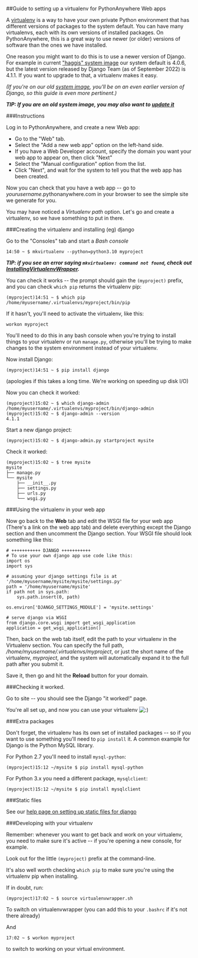 <!--
.. title: VirtualEnv for newer Django
.. slug: VirtualEnvForNewerDjango
.. date: 2015-05-13 14:35:28 UTC+01:00
.. tags:
.. category:
.. link:
.. description:
.. type: text
-->





##Guide to setting up a virtualenv for PythonAnywhere Web apps

A [virtualenv](/pages/VirtualenvsExplained) is a way to have your own private Python environment that has
different versions of packages to the system default. You can have many
virtualenvs, each with its own versions of installed packages. On
PythonAnywhere, this is a great way to use newer (or older) versions of
software than the ones we have installed.

One reason you might want to do this is to use a newer version of Django. For
example in current ["haggis" system image](https://www.pythonanywhere.com/batteries_included/) our system default is
4.0.6,
but the latest version released by Django Team (as of September 2022) is 4.1.1. If you want to upgrade to
that, a virtualenv makes it easy.

*(If you're on our old
[system image](https://www.pythonanywhere.com/batteries_included/), you'll be on an
even earlier version of Django, so this guide is even more pertinent.)*

***TIP: If you are on old system image, you may also want
to [update it](https://help.pythonanywhere.com/pages/ChangingSystemImage)***

###Instructions

Log in to PythonAnywhere, and create a new Web app:

* Go to the "Web" tab.
* Select the "Add a new web app" option on the left-hand side.
* If you have a Web Developer account, specify the domain you want your web app to appear on, then click "Next"
* Select the "Manual configuration" option from the list.
* Click "Next", and wait for the system to tell you that the web app has been created.

Now you can check that you have a web app -- go to *yourusername*.pythonanywhere.com in your browser to see the simple
site we generate for you.

You may have noticed a *Virtualenv path* option. Let's go and create a virtualenv, so we have something to put in there.

###Creating the virtualenv and installing (eg) django

Go to the "Consoles" tab and start a *Bash console*

    14:50 ~ $ mkvirtualenv --python=python3.10 myproject

***TIP: if you see an error saying `mkvirtualenv: command not found`, check
out [InstallingVirtualenvWrapper](/pages/InstallingVirtualenvWrapper).***

You can check it works -- the prompt should gain the `(myproject)` prefix, and you can check `which pip` returns the
virtualenv pip:

    (myproject)14:51 ~ $ which pip
    /home/myusername/.virtualenvs/myproject/bin/pip

If it hasn't, you'll need to activate the virtualenv, like this:

    workon myproject

You'll need to do this in any bash console when you're trying to install things to your virtualenv or run `manage.py`,
otherwise you'll be trying to make changes to the system environment instead of your virtualenv.

Now install Django:

    (myproject)14:51 ~ $ pip install django

(apologies if this takes a long time. We're working on speeding up disk I/O)

Now you can check it worked:

    (myproject)15:02 ~ $ which django-admin
    /home/myusername/.virtualenvs/myproject/bin/django-admin
    (myproject)15:02 ~ $ django-admin --version
    4.1.1

Start a new django project:

    (myproject)15:02 ~ $ django-admin.py startproject mysite

Check it worked:

    (myproject)15:02 ~ $ tree mysite
    mysite
    ├── manage.py
    └── mysite
        ├── __init__.py
        ├── settings.py
        ├── urls.py
        └── wsgi.py

###Using the virtualenv in your web app

Now go back to the **Web** tab and edit the WSGI file for your web app (There's
a link on the web app tab) and delete everything except the Django section and
then uncomment the Django section. Your WSGI file should look something like
this:

    # +++++++++++ DJANGO +++++++++++
    # To use your own django app use code like this:
    import os
    import sys

    # assuming your django settings file is at '/home/myusername/mysite/mysite/settings.py'
    path = '/home/myusername/mysite'
    if path not in sys.path:
        sys.path.insert(0, path)

    os.environ['DJANGO_SETTINGS_MODULE'] = 'mysite.settings'

    # serve django via WSGI
    from django.core.wsgi import get_wsgi_application
    application = get_wsgi_application()

Then, back on the web tab itself, edit the path to your virtualenv in the
Virtualenv section. You can specify the full path,
*/home/myusername/.virtualenvs/myproject*, or just the short name of the
virtualenv, *myproject*, and the system will automatically expand it to the
full path after you submit it.

Save it, then go and hit the **Reload** button for your domain.

###Checking it worked.

Go to site -- you should see the Django "it worked!" page.

You're all set up, and now you can use your virtualenv ![:\)](/smile.png)

###Extra packages

Don't forget, the virtualenv has its own set of installed packages -- so if you
want to use something you'll need to `pip install` it. A common example for
Django is the Python MySQL library.

For Python 2.7 you'll need to install `mysql-python`:

    (myproject)15:12 ~/mysite $ pip install mysql-python

For Python 3.x you need a different package, `mysqlclient`:

    (myproject)15:12 ~/mysite $ pip install mysqlclient

###Static files

See our [help page on setting up static files for django](https://help.pythonanywhere.com/pages/DjangoStaticFiles)

###Developing with your virtualenv

Remember: whenever you want to get back and work on your virtualenv, you need to make sure it's active -- if you're
opening a new console, for example.

Look out for the little `(myproject)` prefix at the command-line.

It's also well worth checking `which pip` to make sure you're using the virtualenv pip when installing.

If in doubt, run:

    (myproject)17:02 ~ $ source virtualenvwrapper.sh

To switch on virtualenvwrapper (you can add this to your `.bashrc` if it's not there already)

And

    17:02 ~ $ workon myproject

to switch to working on your virtual environment.
